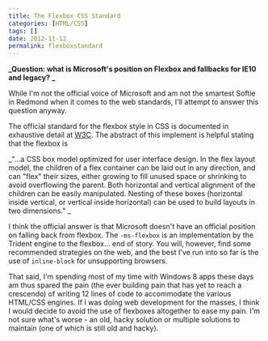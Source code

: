 ```yaml
---
title: The Flexbox CSS Standard
categories: [HTML/CSS]
tags: []
date: 2012-11-12
permalink: flexboxstandard
---
```


**_Question: what is Microsoft&#39;s position on Flexbox and fallbacks for IE10 and legacy? _**

While I&#39;m not the official voice of Microsoft and am not the smartest Softie in Redmond when it comes to the web standards, I&#39;ll attempt to answer this question anyway.


The official standard for the flexbox style in CSS is documented in exhaustive detail at [W3C](http://www.w3.org/TR/css3-flexbox/). The abstract of this implement is helpful stating that the flexbox is

_"...a CSS box model optimized for user interface design. In the flex layout model, the children of a flex container can be laid out in any direction, and can "flex" their sizes, either growing to fill unused space or shrinking to avoid overflowing the parent. Both horizontal and vertical alignment of the children can be easily manipulated. Nesting of these boxes (horizontal inside vertical, or vertical inside horizontal) can be used to build layouts in two dimensions." _

I think the official answer is that Microsoft doesn&#39;t have an official position on falling back from flexbox. The `-ms-flexbox` is an implementation by the Trident engine to the flexbox... end of story. You will, however, find some recommended strategies on the web, and the best I&#39;ve run into so far is the use of `inline-block` for unsupporting browsers.

That said, I&#39;m spending most of my time with Windows 8 apps these days am thus spared the pain (the ever building pain that has yet to reach a crescendo) of writing 12 lines of code to accommodate the various HTML/CSS engines. If I was doing web development for the masses, I think I would decide to avoid the use of flexboxes altogether to ease my pain. I&#39;m not sure what&#39;s worse - an old, hacky solution or multiple solutions to maintain (one of which is still old and hacky).

 

    
